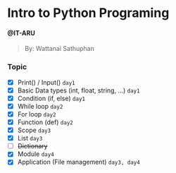 # Intro to Python Programing
#### @IT-ARU
> By: Wattanai Sathuphan


### Topic
- [x] Print() / Input() `day1`
- [x] Basic Data types (int, float, string, ...) `day1`
- [x] Condition (if, else) `day1`
- [x] While loop `day2`
- [x] For loop `day2`
- [x] Function (def) `day2`
- [x] Scope `day3`
- [x] List `day3`
- [ ] ~~Dictionary~~
- [x] Module `day4`
- [x] Application (File management) `day3, day4`
